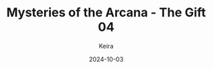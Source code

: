 ---
title: 'Mysteries of the Arcana - The Gift 04'
alt: 'Mysteries of the Arcana'
date: '2024-10-03'
author: 'Keira'
artist: 'Keira'
---